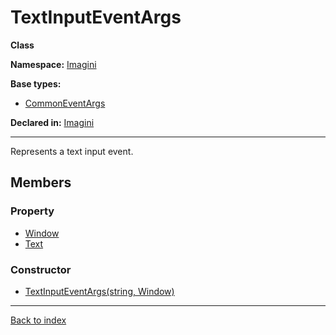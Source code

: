 # TextInputEventArgs

**Class**

**Namespace:** [Imagini](Imagini.md)

**Base types:**

* [CommonEventArgs](Imagini.CommonEventArgs.md)


**Declared in:** [Imagini](Imagini.md)

------



Represents a text input event.


## Members

### Property
* [Window](Imagini.WindowStateChangeEventArgs.Window.md)
* [Text](Imagini.TextInputEventArgs.Text.md)

### Constructor
* [TextInputEventArgs(string, Window)](Imagini.TextInputEventArgs.TextInputEventArgs(string,Window).md)

------

[Back to index](index.md)
